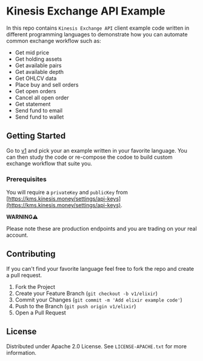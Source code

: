# Kinesis Exchange API Example

In this repo contains `Kinesis Exchange API` client example code written in different programming languages to demonstrate how you can automate common exchange workflow such as:

- Get mid price
- Get holding assets
- Get available pairs
- Get available depth
- Get OHLCV data
- Place buy and sell orders
- Get open orders
- Cancel all open order
- Get statement
- Send fund to email
- Send fund to wallet

## Getting Started

Go to [v1](./v1/) and pick your an example written in your favorite language. You can then study the code or re-compose the codoe to build custom exchange workflow that suite you.

### Prerequisites

You will require a `privateKey` and `publicKey` from [https://kms.kinesis.money/settings/api-keys](https://kms.kinesis.money/settings/api-keys).

**WARNING⚠️**

Please note these are production endpoints and you are trading on your real account.

## Contributing

If you can't find your favorite language feel free to fork the repo and create a pull request.

1. Fork the Project
2. Create your Feature Branch (`git checkout -b v1/elixir`)
3. Commit your Changes (`git commit -m 'Add elixir example code'`)
4. Push to the Branch (`git push origin v1/elixir`)
5. Open a Pull Request

## License

Distributed under Apache 2.0 License. See `LICENSE-APACHE.txt` for more information.

